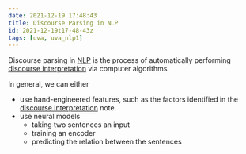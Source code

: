 ```yaml
---
date: 2021-12-19 17:48:43
title: Discourse Parsing in NLP
id: 2021-12-19t17-48-43z
tags: [uva, uva_nlp1]
---
```


Discourse parsing in [NLP](./2021-12-20t10-52-27z.md) is the process of
automatically performing [discourse interpretation](./2021-12-20t21-47-13z.md)
via computer algorithms.

In general, we can either

- use hand-engineered features, such as the factors identified in the
  [discourse interpretation](./2021-12-20t21-47-13z.md) note.
- use neural models
  - taking two sentences an input
  - training an encoder
  - predicting the relation between the sentences
